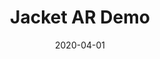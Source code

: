 ---
layout: prototype
title:  "Jacket AR Demo"
date: 2020-04-01
description: "With modern smartphones it is now possible to deliver performant AR experiences from the browser using web technologies."
prototype_url: "https://enhancedreality.valtech.engineering/jacket/#"
repo_url: "https://github.com/valtech-sd/enhancedreality"
license: MIT
screenshot: "/images/prototypes/jacket-ar.jpg"
demo:
category: "Enhanced Reality"
---